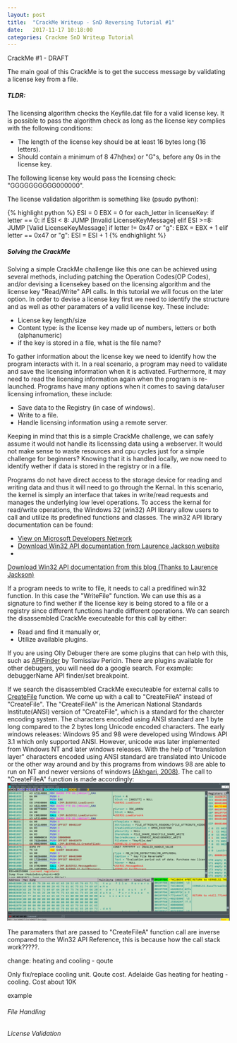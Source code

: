 ```yaml
---
layout: post
title:  "CrackMe Writeup - SnD Reversing Tutorial #1"
date:   2017-11-17 10:18:00
categories: Crackme SnD Writeup Tutorial 
---
```


CrackMe #1 - DRAFT


The main goal of this CrackMe is to get the success message by validating a license key from a file.


##### TLDR:
The licensing algorithm checks the Keyfile.dat file for a valid license key. It is possible to pass the algorithm check as long as the license key complies with the following conditions:
+ The length of the license key should be at least 16 bytes long (16 letters).
+ Should contain a minimum of 8 47h(hex) or "G"s, before any 0s in the license key.

The following license key would pass the licensing check: "GGGGGGGGGG000000".

The license validation algorithm is something like (psudo python):

{% highlight python %}
ESI = 0
EBX = 0
for each_letter in licenseKey:
	if letter == 0:
		if ESI < 8:
			JUMP [Invalid LicenseKeyMessage]
		elif ESI >=8:
			JUMP [Valid LicenseKeyMessage]
	if letter != 0x47 or "g":
		EBX = EBX + 1
	elif letter == 0x47 or "g":
		ESI = ESI + 1
{% endhighlight %}

##### Solving the CrackMe
Solving a simple CrackMe challenge like this one can be achieved using several methods, including patching the Operation Codes(OP Codes), and/or devising a licensekey based on the licensing algorithm and the license key "Read/Write" API calls. In this tutorial we will focus on the later option. In order to devise a license key first we need to identify the structure and as well as other paramaters of a valid license key. These include:
+ License key length/size
+ Content type: is the license key made up of numbers, letters or both (alphanumeric)
+ if the key is stored in a file, what is the file name?

To gather information about the license key we need to identify how the program interacts with it. In a real scenario, a program may need to validate and save the licensing information when it is activated. Furthermore, it may need to read the licensing information again when the program is re-launched. Programs have many options when it comes to saving data/user licensing infromation, these include:
+ Save data to the Registry (in case of windows).
+ Write to a file.
+ Handle licensing information using a remote server.

Keeping in mind that this is a simple CrackMe challenge, we can safely assume it would not handle its licenssing data using a webserver. It would not make sense to waste resources and cpu cycles just for a simple challenge for beginners? Knowing that it is handled locally, we now need to identify wether if data is stored in the registry or in a file.

Programs do not have direct access to the storage device for reading and writing data and thus it will need to go through the Kernal. In this scenario, the kernel is simply an interface that takes in write/read requests and manages the underlying low level operations. To access the kernal for read/write operations, the Windows 32 (win32) API library allow users to call and utilize its predefined functions and classes. The win32 API library documentation can be found:
+ <a href="https://msdn.microsoft.com/en-us/library/windows/desktop/dn933214(v=vs.85).aspx" target="_blank">View on Microsoft Developers Network</a>
+ <a href="http://laurencejackson.com/win32/index.html" target="_blank">Download Win32 API documentation from Laurence Jackson website</a>
+ 
<a href="#win32api.chm" target="_blank">Download Win32 API documentation from this blog (Thanks to Laurence Jackson)</a>

If a program needs to write to file, it needs to call a predifined win32 function. In this case the "WriteFile" function. We can use this as a signature to find wether if the license key is being stored to a file or a registry since different functions handle different operations. We can search the disassembled CrackMe executeable for this call by either:
+ Read and find it manually or,
+ Utilize available plugins.

If you are using Olly Debuger there are some plugins that can help with this, such as <a href="http://www.openrce.org/downloads/details/211/APIFinder" target="_blank">APIFinder</a> by Tomisslav Pericin. There are plugins available for other debugers, you will need do a google search. For example: debuggerName API finder/set breakpoint.


 If we search the disassembled CrackMe executeable for external calls to <a href="https://msdn.microsoft.com/en-us/library/windows/desktop/aa363858(v=vs.85).aspx" target="_blank">CreateFile</a> function. We come up with a call to "CreateFileA" instead of "CreateFile". The "CreateFileA" is the American National Standards Institute(ANSI) version of "CreateFile", which is a standard for the charcter encoding system. The characters encoded using ANSI standard are 1 byte long compared to the 2 bytes long Unicode encoded characters. The early windows releases: Windows 95 and 98 were developed using Windows API 3.1 which only supported ANSI. However, unicode was later implemented from Windows NT and later windows releases. With the help of "translation layer" characters encoded using ANSI standard are translated into Unicode or the other way around and by this programs from windows 98 are able to run on NT and newer versions of windows <a href="https://ehsanakhgari.org/article/visual-c/2008-06-21/unicode" target="_blank"> (Akhgari,  2008)</a>. The call to "CreateFileA" function is made accordingly:
![SnD1-CrackMe-CreateFile-annotated](/assets/images/snd1-createfile-annotated.png)




The paramaters that are passed to "CreateFileA" function call are inverse compared to the Win32 API Reference, this is because how the call stack work?????.




change:
heating and cooling - qoute

Only fix/replace cooling unit. Qoute cost.
Adelaide Gas heating for heating - cooling. Cost about 10K

example


###### File Handling 


###### License Validation


 

